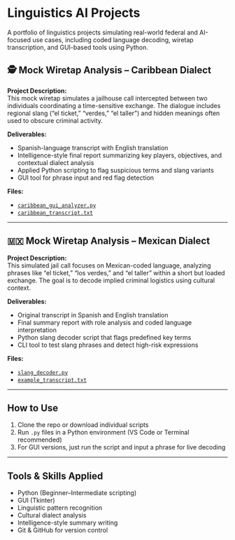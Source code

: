 # Linguistics AI Projects  
A portfolio of linguistics projects simulating real-world federal and AI-focused use cases, including coded language decoding, wiretap transcription, and GUI-based tools using Python.

## 🕵️ Mock Wiretap Analysis – Caribbean Dialect

**Project Description:**  
This mock wiretap simulates a jailhouse call intercepted between two individuals coordinating a time-sensitive exchange. The dialogue includes regional slang (“el ticket,” “verdes,” “el taller”) and hidden meanings often used to obscure criminal activity.

**Deliverables:**  
- Spanish-language transcript with English translation  
- Intelligence-style final report summarizing key players, objectives, and contextual dialect analysis  
- Applied Python scripting to flag suspicious terms and slang variants  
- GUI tool for phrase input and red flag detection

**Files:**  
- [`caribbean_gui_analyzer.py`](caribbean_gui_analyzer.py)  
- [`caribbean_transcript.txt`](caribbean_transcript.txt)

---

## 🇲🇽 Mock Wiretap Analysis – Mexican Dialect

**Project Description:**  
This simulated jail call focuses on Mexican-coded language, analyzing phrases like “el ticket,” “los verdes,” and “el taller” within a short but loaded exchange. The goal is to decode implied criminal logistics using cultural context.

**Deliverables:**  
- Original transcript in Spanish and English translation  
- Final summary report with role analysis and coded language interpretation  
- Python slang decoder script that flags predefined key terms  
- CLI tool to test slang phrases and detect high-risk expressions

**Files:**  
- [`slang_decoder.py`](slang_decoder.py)  
- [`example_transcript.txt`](example_transcript.txt)

---

## How to Use  
1. Clone the repo or download individual scripts  
2. Run `.py` files in a Python environment (VS Code or Terminal recommended)  
3. For GUI versions, just run the script and input a phrase for live decoding

---

## Tools & Skills Applied  
- Python (Beginner–Intermediate scripting)  
- GUI (Tkinter)  
- Linguistic pattern recognition  
- Cultural dialect analysis  
- Intelligence-style summary writing  
- Git & GitHub for version control  

